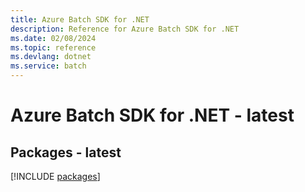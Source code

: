 ```yaml
---
title: Azure Batch SDK for .NET
description: Reference for Azure Batch SDK for .NET
ms.date: 02/08/2024
ms.topic: reference
ms.devlang: dotnet
ms.service: batch
---
```

# Azure Batch SDK for .NET - latest
## Packages - latest
[!INCLUDE [packages](batch-index.md)]